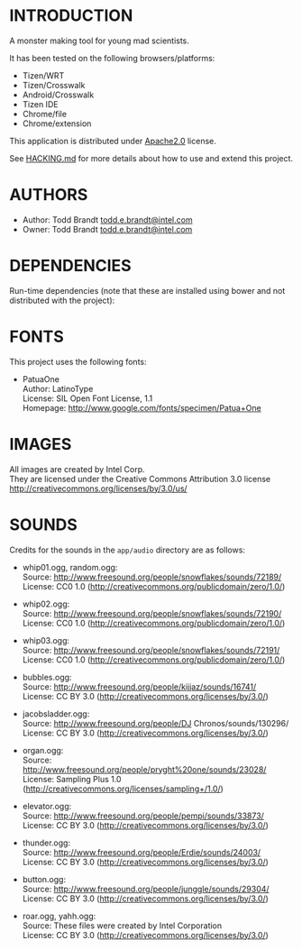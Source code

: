 # INTRODUCTION
A monster making tool for young mad scientists.

It has been tested on the following browsers/platforms:
* Tizen/WRT
* Tizen/Crosswalk
* Android/Crosswalk
* Tizen IDE
* Chrome/file
* Chrome/extension

This application is distributed under [Apache2.0](http://www.apache.org/licenses/LICENSE-2.0.html) license.

See [HACKING.md](https://github.com/01org/webapps-make-a-monster/blob/master/HACKING.md) for more details about how to use and extend this project.

# AUTHORS
* Author: Todd Brandt <todd.e.brandt@intel.com>
* Owner: Todd Brandt <todd.e.brandt@intel.com>

# DEPENDENCIES
Run-time dependencies (note that these are installed using bower and not distributed with the project):

# FONTS
This project uses the following fonts:

* PatuaOne<br/>
Author: LatinoType<br/>
License: SIL Open Font License, 1.1<br/>
Homepage: http://www.google.com/fonts/specimen/Patua+One

# IMAGES
All images are created by Intel Corp.<br/>
They are licensed under the Creative Commons Attribution 3.0 license<br/>
http://creativecommons.org/licenses/by/3.0/us/

# SOUNDS
Credits for the sounds in the `app/audio` directory are as follows:

* whip01.ogg, random.ogg:<br/>
Source: http://www.freesound.org/people/snowflakes/sounds/72189/<br/>
License: CC0 1.0 (http://creativecommons.org/publicdomain/zero/1.0/)

* whip02.ogg:<br/>
Source: http://www.freesound.org/people/snowflakes/sounds/72190/<br/>
License: CC0 1.0 (http://creativecommons.org/publicdomain/zero/1.0/)

* whip03.ogg:<br/>
Source: http://www.freesound.org/people/snowflakes/sounds/72191/<br/>
License: CC0 1.0 (http://creativecommons.org/publicdomain/zero/1.0/)

* bubbles.ogg:<br/>
Source: http://www.freesound.org/people/kijjaz/sounds/16741/<br/>
License: CC BY 3.0 (http://creativecommons.org/licenses/by/3.0/)

* jacobsladder.ogg:<br/>
Source: http://www.freesound.org/people/DJ Chronos/sounds/130296/<br/>
License: CC BY 3.0 (http://creativecommons.org/licenses/by/3.0/)

* organ.ogg:<br/>
Source: http://www.freesound.org/people/pryght%20one/sounds/23028/<br/>
License: Sampling Plus 1.0 (http://creativecommons.org/licenses/sampling+/1.0/)

* elevator.ogg:<br/>
Source: http://www.freesound.org/people/pempi/sounds/33873/<br/>
License: CC BY 3.0 (http://creativecommons.org/licenses/by/3.0/)

* thunder.ogg:<br/>
Source: http://www.freesound.org/people/Erdie/sounds/24003/<br/>
License: CC BY 3.0 (http://creativecommons.org/licenses/by/3.0/)

* button.ogg:<br/>
Source: http://www.freesound.org/people/junggle/sounds/29304/<br/>
License: CC BY 3.0 (http://creativecommons.org/licenses/by/3.0/)

* roar.ogg, yahh.ogg:<br/>
Source: These files were created by Intel Corporation<br/>
License: CC BY 3.0 (http://creativecommons.org/licenses/by/3.0/)
